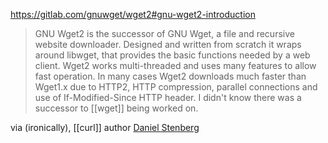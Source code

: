 https://gitlab.com/gnuwget/wget2#gnu-wget2-introduction

> GNU Wget2 is the successor of GNU Wget, a file and recursive website downloader.
> Designed and written from scratch it wraps around libwget, that provides the basic functions needed by a web client.
> Wget2 works multi-threaded and uses many features to allow fast operation.
> In many cases Wget2 downloads much faster than Wget1.x due to HTTP2, HTTP compression, parallel connections and use of If-Modified-Since HTTP header.
I didn't know there was a successor to [[wget]] being worked on.

via (ironically), [[curl]] author [Daniel Stenberg](https://elk.pwm.social/mastodon.social/@bagder/110984603914503990)